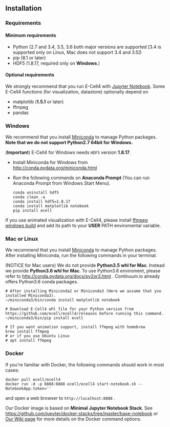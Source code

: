 Installation
------------

### Requirements

#### Minimum requirements

- Python (2.7 and 3.4, 3.5, 3.6 both major versions are supported [3.4 is supported only on Linux, Mac does not support 3.4 and 3.5])
- pip (8.1 or later)
- HDF5 (1.8.17, required only on **Windows**.)

#### Optional requirements

We strongly recommend that you run E-Cell4 with [Jupyter Notebook](http://jupyter.org/).
Some E-Cell4 functions (for visualization, datastore) optionally depend on

- matplotlib (**1.5.1** or later)
- ffmpeg
- pandas

### Windows

We recommend that you install [Miniconda](http://conda.pydata.org/miniconda.html) to manage Python packages.
**Note that we do not support Python2.7 64bit for Windows.**

(**Important**) E-Cell4 for Windows needs `HDF5` version **1.8.17**.

- Install Miniconda for Windows from http://conda.pydata.org/miniconda.html
- Run the following commands on **Anaconda Prompt** (You can run Anaconda Prompt from Windows Start Menu).

    ```shell
    conda uninstall hdf5
    conda clean -a
    conda install hdf5=1.8.17
    conda install matplotlib notebook
    pip install ecell
    ```

If you use animated visualization with E-Cell4, please install [ffmpeg windows build](http://ffmpeg.zeranoe.com/builds/) and add its path to your **USER** PATH enviromental variable.

### Mac or Linux

We recommend that you install [Miniconda](http://conda.pydata.org/miniconda.html) to manage Python packages.
After installing Miniconda, run the following commands in your terminal.

(NOTICE for Mac users) We do not provide **Python3.5 whl for Mac**. Instead we provide **Python3.6 whl for Mac**. To use Python3.6 enviroment, please refer to http://conda.pydata.org/docs/py2or3.html . Continuum.io already offers Python3.6 conda packages.

```shell
# After installing Miniconda2 or Miniconda3 (Here we assume that you installed Miniconda3).
~/miniconda3/bin/conda install matplotlib notebook

# Download E-Cell4 whl file for your Python version from https://github.com/ecell/ecell4/releases before running this command.
~/miniconda3/bin/pip install ecell

# If you want animation support, install ffmpeg with homebrew
brew install ffmpeg
# or if you use Ubuntu Linux
# apt install ffmpeg
```

### Docker

If you're familiar with Docker, the following commands should work in most cases:

```shell
docker pull ecell/ecell4
docker run -d -p 8888:8888 ecell/ecell4 start-notebook.sh --NotebookApp.token=''
```

and open a web browser to `http://localhost:8888` .

Our Docker image is based on **Minimal Jupyter Notebook Stack**. See https://github.com/jupyter/docker-stacks/tree/master/base-notebook or [Our Wiki page](https://github.com/ecell/ecell4/wiki/Security-in-the-Docker-Jupyter-notebook-server) for more details on the Docker command options.
